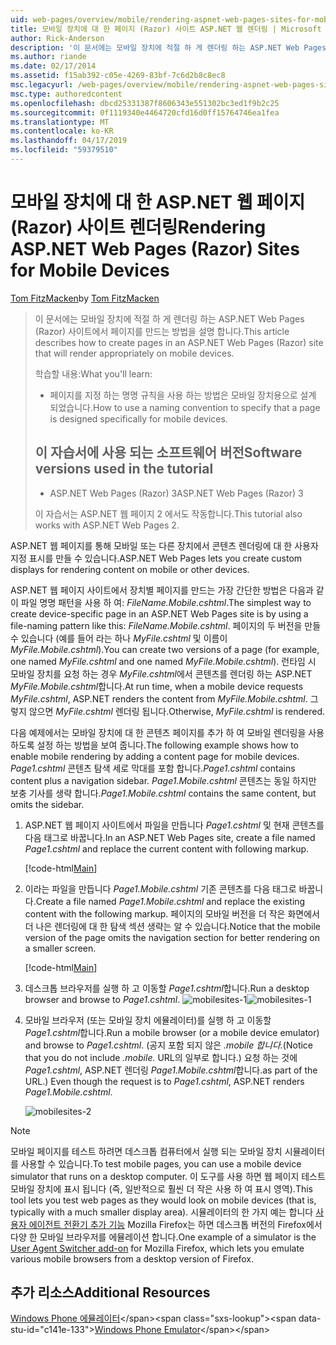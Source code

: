 ```yaml
---
uid: web-pages/overview/mobile/rendering-aspnet-web-pages-sites-for-mobile-devices
title: 모바일 장치에 대 한 페이지 (Razor) 사이트 ASP.NET 웹 렌더링 | Microsoft Docs
author: Rick-Anderson
description: '이 문서에는 모바일 장치에 적절 하 게 렌더링 하는 ASP.NET Web Pages (Razor) 사이트에서 페이지를 만드는 방법을 설명 합니다. 학습할 내용: 방법...'
ms.author: riande
ms.date: 02/17/2014
ms.assetid: f15ab392-c05e-4269-83bf-7c6d2b8c8ec8
msc.legacyurl: /web-pages/overview/mobile/rendering-aspnet-web-pages-sites-for-mobile-devices
msc.type: authoredcontent
ms.openlocfilehash: dbcd25331387f8606343e551302bc3ed1f9b2c25
ms.sourcegitcommit: 0f1119340e4464720cfd16d0ff15764746ea1fea
ms.translationtype: MT
ms.contentlocale: ko-KR
ms.lasthandoff: 04/17/2019
ms.locfileid: "59379510"
---
```

# <a name="rendering-aspnet-web-pages-razor-sites-for-mobile-devices"></a><span data-ttu-id="c141e-104">모바일 장치에 대 한 ASP.NET 웹 페이지 (Razor) 사이트 렌더링</span><span class="sxs-lookup"><span data-stu-id="c141e-104">Rendering ASP.NET Web Pages (Razor) Sites for Mobile Devices</span></span>

<span data-ttu-id="c141e-105">[Tom FitzMacken](https://github.com/tfitzmac)</span><span class="sxs-lookup"><span data-stu-id="c141e-105">by [Tom FitzMacken](https://github.com/tfitzmac)</span></span>

> <span data-ttu-id="c141e-106">이 문서에는 모바일 장치에 적절 하 게 렌더링 하는 ASP.NET Web Pages (Razor) 사이트에서 페이지를 만드는 방법을 설명 합니다.</span><span class="sxs-lookup"><span data-stu-id="c141e-106">This article describes how to create pages in an ASP.NET Web Pages (Razor) site that will render appropriately on mobile devices.</span></span>
> 
> <span data-ttu-id="c141e-107">학습할 내용:</span><span class="sxs-lookup"><span data-stu-id="c141e-107">What you'll learn:</span></span>
> 
> - <span data-ttu-id="c141e-108">페이지를 지정 하는 명명 규칙을 사용 하는 방법은 모바일 장치용으로 설계 되었습니다.</span><span class="sxs-lookup"><span data-stu-id="c141e-108">How to use a naming convention to specify that a page is designed specifically for mobile devices.</span></span>
>   
> 
> ## <a name="software-versions-used-in-the-tutorial"></a><span data-ttu-id="c141e-109">이 자습서에 사용 되는 소프트웨어 버전</span><span class="sxs-lookup"><span data-stu-id="c141e-109">Software versions used in the tutorial</span></span>
> 
> 
> - <span data-ttu-id="c141e-110">ASP.NET Web Pages (Razor) 3</span><span class="sxs-lookup"><span data-stu-id="c141e-110">ASP.NET Web Pages (Razor) 3</span></span>
>   
> 
> <span data-ttu-id="c141e-111">이 자습서는 ASP.NET 웹 페이지 2 에서도 작동합니다.</span><span class="sxs-lookup"><span data-stu-id="c141e-111">This tutorial also works with ASP.NET Web Pages 2.</span></span>


<span data-ttu-id="c141e-112">ASP.NET 웹 페이지를 통해 모바일 또는 다른 장치에서 콘텐츠 렌더링에 대 한 사용자 지정 표시를 만들 수 있습니다.</span><span class="sxs-lookup"><span data-stu-id="c141e-112">ASP.NET Web Pages lets you create custom displays for rendering content on mobile or other devices.</span></span>

<span data-ttu-id="c141e-113">ASP.NET 웹 페이지 사이트에서 장치별 페이지를 만드는 가장 간단한 방법은 다음과 같이 파일 명명 패턴을 사용 하 여: *FileName.Mobile.cshtml*.</span><span class="sxs-lookup"><span data-stu-id="c141e-113">The simplest way to create device-specific page in an ASP.NET Web Pages site is by using a file-naming pattern like this: *FileName.Mobile.cshtml*.</span></span> <span data-ttu-id="c141e-114">페이지의 두 버전을 만들 수 있습니다 (예를 들어 라는 하나 *MyFile.cshtml* 및 이름이 *MyFile.Mobile.cshtml*).</span><span class="sxs-lookup"><span data-stu-id="c141e-114">You can create two versions of a page (for example, one named *MyFile.cshtml* and one named *MyFile.Mobile.cshtml*).</span></span> <span data-ttu-id="c141e-115">런타임 시 모바일 장치를 요청 하는 경우 *MyFile.cshtml*에서 콘텐츠를 렌더링 하는 ASP.NET *MyFile.Mobile.cshtml*합니다.</span><span class="sxs-lookup"><span data-stu-id="c141e-115">At run time, when a mobile device requests *MyFile.cshtml*, ASP.NET renders the content from *MyFile.Mobile.cshtml*.</span></span> <span data-ttu-id="c141e-116">그렇지 않으면 *MyFile.cshtml* 렌더링 됩니다.</span><span class="sxs-lookup"><span data-stu-id="c141e-116">Otherwise, *MyFile.cshtml* is rendered.</span></span>

<span data-ttu-id="c141e-117">다음 예제에서는 모바일 장치에 대 한 콘텐츠 페이지를 추가 하 여 모바일 렌더링을 사용 하도록 설정 하는 방법을 보여 줍니다.</span><span class="sxs-lookup"><span data-stu-id="c141e-117">The following example shows how to enable mobile rendering by adding a content page for mobile devices.</span></span> <span data-ttu-id="c141e-118">*Page1.cshtml* 콘텐츠 탐색 세로 막대를 포함 합니다.</span><span class="sxs-lookup"><span data-stu-id="c141e-118">*Page1.cshtml* contains content plus a navigation sidebar.</span></span> <span data-ttu-id="c141e-119">*Page1.Mobile.cshtml* 콘텐츠는 동일 하지만 보충 기사를 생략 합니다.</span><span class="sxs-lookup"><span data-stu-id="c141e-119">*Page1.Mobile.cshtml* contains the same content, but omits the sidebar.</span></span>

1. <span data-ttu-id="c141e-120">ASP.NET 웹 페이지 사이트에서 파일을 만듭니다 *Page1.cshtml* 및 현재 콘텐츠를 다음 태그로 바꿉니다.</span><span class="sxs-lookup"><span data-stu-id="c141e-120">In an ASP.NET Web Pages site, create a file named *Page1.cshtml* and replace the current content with following markup.</span></span>

    [!code-html[Main](rendering-aspnet-web-pages-sites-for-mobile-devices/samples/sample1.html)]
2. <span data-ttu-id="c141e-121">이라는 파일을 만듭니다 *Page1.Mobile.cshtml* 기존 콘텐츠를 다음 태그로 바꿉니다.</span><span class="sxs-lookup"><span data-stu-id="c141e-121">Create a file named *Page1.Mobile.cshtml* and replace the existing content with the following markup.</span></span> <span data-ttu-id="c141e-122">페이지의 모바일 버전을 더 작은 화면에서 더 나은 렌더링에 대 한 탐색 섹션 생략는 알 수 있습니다.</span><span class="sxs-lookup"><span data-stu-id="c141e-122">Notice that the mobile version of the page omits the navigation section for better rendering on a smaller screen.</span></span>

    [!code-html[Main](rendering-aspnet-web-pages-sites-for-mobile-devices/samples/sample2.html)]
3. <span data-ttu-id="c141e-123">데스크톱 브라우저를 실행 하 고 이동할 *Page1.cshtml*합니다.</span><span class="sxs-lookup"><span data-stu-id="c141e-123">Run a desktop browser and browse to *Page1.cshtml*.</span></span> <span data-ttu-id="c141e-124">![mobilesites-1](rendering-aspnet-web-pages-sites-for-mobile-devices/_static/image1.png)</span><span class="sxs-lookup"><span data-stu-id="c141e-124">![mobilesites-1](rendering-aspnet-web-pages-sites-for-mobile-devices/_static/image1.png)</span></span>
4. <span data-ttu-id="c141e-125">모바일 브라우저 (또는 모바일 장치 에뮬레이터)를 실행 하 고 이동할 *Page1.cshtml*합니다.</span><span class="sxs-lookup"><span data-stu-id="c141e-125">Run a mobile browser (or a mobile device emulator) and browse to *Page1.cshtml*.</span></span> <span data-ttu-id="c141e-126">(공지 포함 되지 않은 *.mobile 합니다.*</span><span class="sxs-lookup"><span data-stu-id="c141e-126">(Notice that you do not include *.mobile.*</span></span> <span data-ttu-id="c141e-127">URL의 일부로 합니다.) 요청 하는 것에 *Page1.cshtml*, ASP.NET 렌더링 *Page1.Mobile.cshtml*합니다.</span><span class="sxs-lookup"><span data-stu-id="c141e-127">as part of the URL.) Even though the request is to *Page1.cshtml*, ASP.NET renders *Page1.Mobile.cshtml*.</span></span>

    ![mobilesites-2](rendering-aspnet-web-pages-sites-for-mobile-devices/_static/image2.png)

> [!NOTE]
> <span data-ttu-id="c141e-129">모바일 페이지를 테스트 하려면 데스크톱 컴퓨터에서 실행 되는 모바일 장치 시뮬레이터를 사용할 수 있습니다.</span><span class="sxs-lookup"><span data-stu-id="c141e-129">To test mobile pages, you can use a mobile device simulator that runs on a desktop computer.</span></span> <span data-ttu-id="c141e-130">이 도구를 사용 하면 웹 페이지 테스트 모바일 장치에 표시 됩니다 (즉, 일반적으로 훨씬 더 작은 사용 하 여 표시 영역).</span><span class="sxs-lookup"><span data-stu-id="c141e-130">This tool lets you test web pages as they would look on mobile devices (that is, typically with a much smaller display area).</span></span> <span data-ttu-id="c141e-131">시뮬레이터의 한 가지 예는 합니다 [사용자 에이전트 전환기 추가 기능](http://addons.mozilla.org/firefox/addon/user-agent-switcher/) Mozilla Firefox는 하면 데스크톱 버전의 Firefox에서 다양 한 모바일 브라우저를 에뮬레이션 합니다.</span><span class="sxs-lookup"><span data-stu-id="c141e-131">One example of a simulator is the [User Agent Switcher add-on](http://addons.mozilla.org/firefox/addon/user-agent-switcher/) for Mozilla Firefox, which lets you emulate various mobile browsers from a desktop version of Firefox.</span></span>


<a id="Additional_Resources"></a>
## <a name="additional-resources"></a><span data-ttu-id="c141e-132">추가 리소스</span><span class="sxs-lookup"><span data-stu-id="c141e-132">Additional Resources</span></span>


<span data-ttu-id="c141e-133">[Windows Phone 에뮬레이터](https://msdn.microsoft.com/library/ff402563(v=VS.92).aspx)</span><span class="sxs-lookup"><span data-stu-id="c141e-133">[Windows Phone Emulator](https://msdn.microsoft.com/library/ff402563(v=VS.92).aspx)</span></span>
